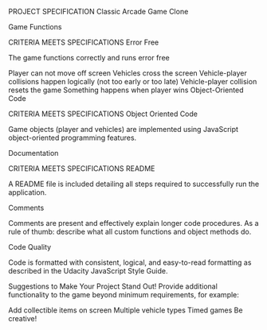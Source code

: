 PROJECT SPECIFICATION
Classic Arcade Game Clone

Game Functions

CRITERIA
MEETS SPECIFICATIONS
Error Free

The game functions correctly and runs error free

Player can not move off screen
Vehicles cross the screen
Vehicle-player collisions happen logically (not too early or too late)
Vehicle-player collision resets the game
Something happens when player wins
Object-Oriented Code

CRITERIA
MEETS SPECIFICATIONS
Object Oriented Code

Game objects (player and vehicles) are implemented using JavaScript object-oriented programming features.

Documentation

CRITERIA
MEETS SPECIFICATIONS
README

A README file is included detailing all steps required to successfully run the application.

Comments

Comments are present and effectively explain longer code procedures. As a rule of thumb: describe what all custom functions and object methods do.

Code Quality

Code is formatted with consistent, logical, and easy-to-read formatting as described in the Udacity JavaScript Style Guide.

Suggestions to Make Your Project Stand Out!
Provide additional functionality to the game beyond minimum requirements, for example:

Add collectible items on screen
Multiple vehicle types
Timed games
Be creative!